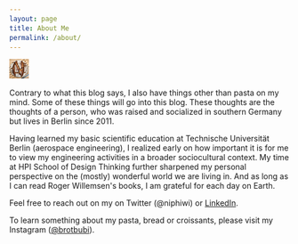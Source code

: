 ```yaml
---
layout: page
title: About Me
permalink: /about/
---
```


![Pasta](/images/logo.png)

Contrary to what this blog says, I also have things other than pasta on my mind. Some of these things will go into this blog. These thoughts are the thoughts of a person, who was raised and socialized in southern Germany but lives in Berlin since 2011. 

Having learned my basic scientific education at Technische Universität Berlin (aerospace engineering), I realized early on how important it is for me to view my engineering activities in a broader sociocultural context. My time at HPI School of Design Thinking further sharpened my personal perspective on the (mostly) wonderful world we are living in. And as long as I can read Roger Willemsen's books, I am grateful for each day on Earth.

Feel free to reach out on my on Twitter (@niphiwi) or [LinkedIn](https://www.linkedin.com/in/nicolas-p-winkler-12356790/).

To learn something about my pasta, bread or croissants, please visit my Instagram ([@brotbubi](https://www.instagram.com/brotbubi/)).

